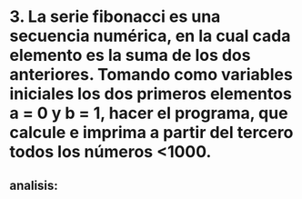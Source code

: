 # 3. La serie fibonacci es una secuencia numérica, en la cual cada elemento es la suma de los dos anteriores. Tomando como variables iniciales los dos primeros elementos a = 0 y b = 1, hacer el programa, que calcule e imprima a partir del tercero todos los números <1000.
## analisis:
